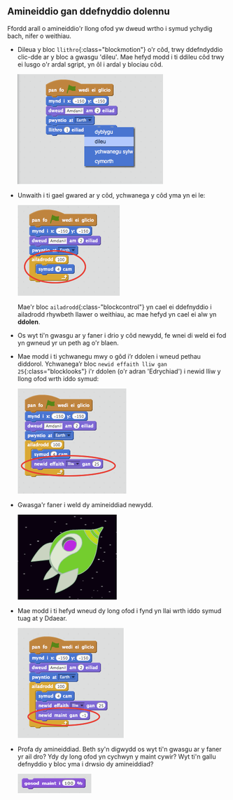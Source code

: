 ## Amineiddio gan ddefnyddio dolennu

Ffordd arall o amineiddio'r llong ofod yw dweud wrtho i symud ychydig bach, nifer o weithiau.

+ Dileua y bloc `llithro`{:class="blockmotion"} o'r côd, trwy ddefndyddio clic-dde ar y bloc a gwasgu 'dileu'. Mae hefyd modd i ti ddileu côd trwy ei lusgo o'r ardal sgript, yn ôl i ardal y blociau côd.

	![screenshot](images/space-delete-glide.png)

+ Unwaith i ti gael gwared ar y côd, ychwanega y côd yma yn ei le:

	![screenshot](images/space-loop.png)

	Mae'r bloc `ailadrodd`{:class-"blockcontrol"} yn cael ei ddefnyddio i ailadrodd rhywbeth llawer o weithiau, ac mae hefyd yn cael ei alw yn __ddolen__.

+ Os wyt ti'n gwasgu ar y faner i drio y côd newydd, fe wnei di weld ei fod yn gwneud yr un peth ag o'r blaen.

+ Mae modd i ti ychwanegu mwy o gôd i’r ddolen i wneud pethau diddorol. Ychwanega’r bloc `newid effaith lliw gan 25`{:class="blocklooks"} i'r ddolen (o'r adran 'Edrychiad') i newid lliw y llong ofod wrth iddo symud:

	![screenshot](images/space-colour.png)

+ Gwasga'r faner i weld dy amineiddiad newydd.

	![screenshot](images/space-colour-test.png)

+ Mae modd i ti hefyd wneud dy long ofod i fynd yn llai wrth iddo symud tuag at y Ddaear.

	![screenshot](images/space-size.png)

+ Profa dy amineiddiad.  Beth sy'n digwydd os wyt ti'n gwasgu ar y faner yr ail dro?  Ydy dy long ofod yn cychwyn y maint cywir?  Wyt ti'n gallu defnyddio y bloc yma i drwsio dy amineiddiad?

	![screenshot](images/space-set-size.png)

